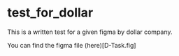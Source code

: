 # test_for_dollar

This is a written test for a given figma by dollar company.

You can find the figma file (here)[D-Task.fig]